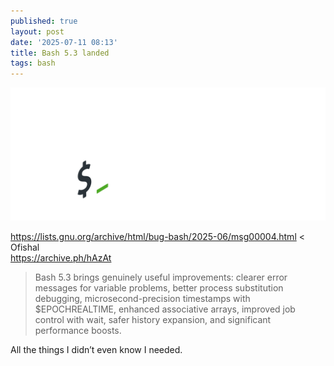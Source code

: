 ```yaml
---
published: true
layout: post
date: '2025-07-11 08:13'
title: Bash 5.3 landed
tags: bash 
---
```

![bash logo](/media/bash_logo_light.svg)

<https://lists.gnu.org/archive/html/bug-bash/2025-06/msg00004.html> < Ofishal  
<https://archive.ph/hAzAt>

> Bash 5.3 brings genuinely useful improvements: clearer error messages for variable problems, better process substitution debugging, microsecond-precision timestamps with $EPOCHREALTIME, enhanced associative arrays, improved job control with wait, safer history expansion, and significant performance boosts.

All the things I didn’t even know I needed.
